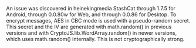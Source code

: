 An issue was discovered in heinekingmedia StashCat through 1.7.5 for Android, through 0.0.80w for Web, and through 0.0.86 for Desktop. To encrypt messages, AES in CBC mode is used with a pseudo-random secret. This secret and the IV are generated with math.random() in previous versions and with CryptoJS.lib.WordArray.random() in newer versions, which uses math.random() internally. This is not cryptographically strong.